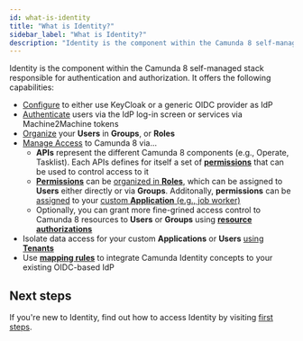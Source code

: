 ```yaml
---
id: what-is-identity
title: "What is Identity?"
sidebar_label: "What is Identity?"
description: "Identity is the component within the Camunda 8 self-managed stack responsible for authentication and authorization."
---
```


Identity is the component within the Camunda 8 self-managed stack responsible for authentication and authorization. It offers the following capabilities:

- [Configure](/self-managed/identity/configuration/identity-configuration-overview.md) to either use KeyCloak or a generic OIDC provider as IdP
- [Authenticate](/self-managed/identity/authentication.md) users via the IdP log-in screen or services via Machine2Machine tokens
- [Organize](/self-managed/application-user-group-role-management/identity-application-user-group-role-management-overview.md) your **Users** in **Groups**, or **Roles**
- [Manage Access](/self-managed/identity/access-management/access-management-overview.md) to Camunda 8 via...
  - **APIs** represent the different Camunda 8 components (e.g., Operate, Tasklist). Each APIs defines for itself a set of [**permissions**](/self-managed/identity/access-management/access-management-overview.md#available-permissions) that can be used to control access to it
  - [**Permissions**](/self-managed/identity/access-management/access-management-overview.md#available-permissions) can be [organized in **Roles**](/self-managed/identity/access-management/manage-permissions.md#managing-permissions-for-roles), which can be assigned to **Users** either directly or via **Groups**. Additonally, **permissions** can be [assigned](/self-managed/identity/access-management/manage-permissions.md#managing-permissions-for-applications) to your [custom **Application** (e.g., job worker)](/self-managed/identity/application-user-group-role-management/manage-applications.md)
  - Optionally, you can grant more fine-grined access control to Camunda 8 resources to **Users** or **Groups** using [**resource authorizations**](/self-managed/identity/access-management/resource-authorizations.md#overview)
- Isolate data access for your custom **Applications** or **Users** [using **Tenants**](/self-managed/identity/managing-tenants.md)
- Use [**mapping rules**](/self-managed/identity/mapping-rules.md) to integrate Camunda Identity concepts to your existing OIDC-based IdP

## Next steps

If you're new to Identity, find out how to access Identity by visiting [first steps](/self-managed/identity/install-identity.md).
